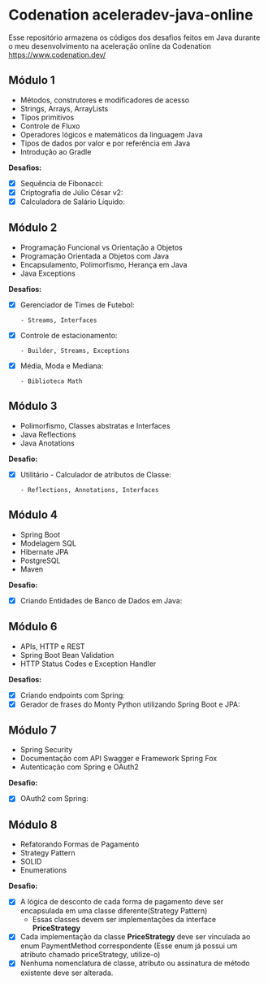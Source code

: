 # Codenation aceleradev-java-online
Esse repositório armazena os códigos dos desafios feitos em Java durante o meu desenvolvimento na aceleração online da Codenation https://www.codenation.dev/

## Módulo 1
* Métodos, construtores e modificadores de acesso
* Strings, Arrays, ArrayLists
* Tipos primitivos
* Controle de Fluxo
* Operadores lógicos e matemáticos da linguagem Java
* Tipos de dados por valor e por referência em Java
* Introdução ao Gradle

**Desafios:**
- [x] Sequência de Fibonacci: 
- [x] Criptografia de Júlio César v2: 
- [x] Calculadora de Salário Líquido: 

## Módulo 2
* Programação Funcional vs Orientação a Objetos
* Programação Orientada a Objetos com Java
* Encapsulamento, Polimorfismo, Herança em Java
* Java Exceptions

**Desafios:**
- [x] Gerenciador de Times de Futebol:

      - Streams, Interfaces
- [x] Controle de estacionamento:

      - Builder, Streams, Exceptions
- [x] Média, Moda e Mediana:

      - Biblioteca Math

## Módulo 3
* Polimorfismo, Classes abstratas e Interfaces
* Java Reflections
* Java Anotations

**Desafio:**
- [X] Utilitário - Calculador de atributos de Classe:

      - Reflections, Annotations, Interfaces

## Módulo 4
* Spring Boot
* Modelagem SQL
* Hibernate JPA
* PostgreSQL
* Maven

**Desafio:**
- [x] Criando Entidades de Banco de Dados em Java:


## Módulo 6
* APIs, HTTP e REST
* Spring Boot Bean Validation
* HTTP Status Codes e Exception Handler

**Desafios:**
- [x] Criando endpoints com Spring:
- [x] Gerador de frases do Monty Python utilizando Spring Boot e JPA:

## Módulo 7
* Spring Security
* Documentação com API Swagger e Framework Spring Fox
* Autenticação com Spring e OAuth2

**Desafio:**
- [x] OAuth2 com Spring:

## Módulo 8
* Refatorando Formas de Pagamento
* Strategy Pattern
* SOLID
* Enumerations

**Desafio:**
- [x] A lógica de desconto de cada forma de pagamento deve ser encapsulada em uma classe diferente(Strategy Pattern)
    - Essas classes devem ser implementações da interface **PriceStrategy**
- [x] Cada implementação da classe **PriceStrategy** deve ser vinculada ao enum PaymentMethod correspondente (Esse enum já possui um atributo chamado priceStrategy, utilize-o)
- [x] Nenhuma nomenclatura de classe, atributo ou assinatura de método existente deve ser alterada.
